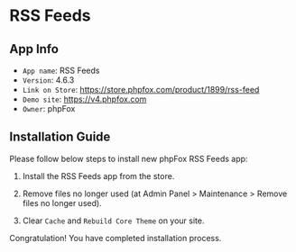 # RSS Feeds

## App Info

- `App name`: RSS Feeds
- `Version`: 4.6.3
- `Link on Store`: https://store.phpfox.com/product/1899/rss-feed
- `Demo site`: https://v4.phpfox.com
- `Owner`: phpFox

## Installation Guide

Please follow below steps to install new phpFox RSS Feeds app:

1. Install the RSS Feeds app from the store.

2. Remove files no longer used (at Admin Panel > Maintenance > Remove files no longer used).

3. Clear `Cache` and `Rebuild Core Theme` on your site.

Congratulation! You have completed installation process.